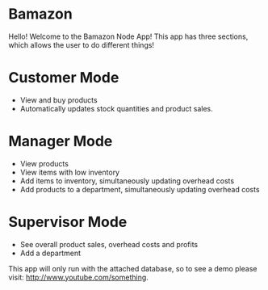 # Bamazon #


Hello! Welcome to the Bamazon Node App! 
This app has three sections, which allows the user to do different things!

# Customer Mode # 
 * View and buy products
 * Automatically updates stock quantities and product sales.

 # Manager Mode # 
 * View products
 * View items with low inventory
 * Add items to inventory, simultaneously updating overhead costs
 * Add products to a department, simultaneously updating overhead costs

 # Supervisor Mode #
 * See overall product sales, overhead costs and profits
 * Add a department

This app will only run with the attached database, so to see a demo please visit: http://www.youtube.com/something.
